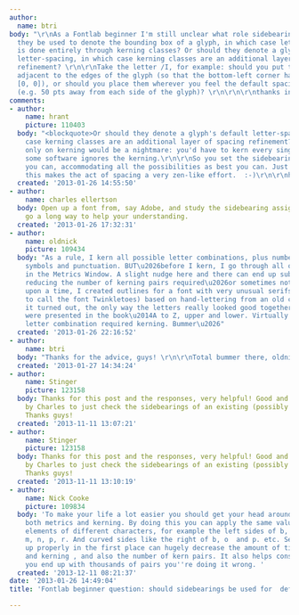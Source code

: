 ```yaml
---
author:
  name: btri
body: "\r\nAs a Fontlab beginner I'm still unclear what role sidebearings play. \r\n\r\nShould
  they be used to denote the bounding box of a glyph, in which case letter-spacing
  is done entirely through kerning classes? Or should they denote a glyph's default
  letter-spacing, in which case kerning classes are an additional layer of spacing
  refinement? \r\n\r\nTake the letter /I, for example: should you put the sidebearings
  adjacent to the edges of the glyph (so that the bottom-left corner has coordintes
  [0, 0]), or should you place them wherever you feel the default spacing should be
  (e.g. 50 pts away from each side of the glyph)? \r\n\r\n\r\nthanks in advance!"
comments:
- author:
    name: hrant
    picture: 110403
  body: "<blockquote>Or should they denote a glyph's default letter-spacing, in which
    case kerning classes are an additional layer of spacing refinement?</blockquote>\r\n\r\nYes.\r\nRelying
    only on kerning would be a nightmare: you'd have to kern every single pair! Plus
    some software ignores the kerning.\r\n\r\nSo you set the sidebearings as best
    you can, accommodating all the possibilities as best you can. Just be warned:
    this makes the act of spacing a very zen-like effort.  :-)\r\n\r\nhhp\r\n"
  created: '2013-01-26 14:55:50'
- author:
    name: charles ellertson
  body: Open up a font from, say Adobe, and study the sidebearing assignments. That'll
    go a long way to help your understanding.
  created: '2013-01-26 17:32:31'
- author:
    name: oldnick
    picture: 109434
  body: "As a rule, I kern all possible letter combinations, plus numbers, common
    symbols and punctuation. BUT\u2026before I kern, I go through all of the combinations
    in the Metrics Window. A slight nudge here and there can end up substantially
    reducing the number of kerning pairs required\u2026or sometimes not.\r\n\r\nOnce
    upon a time, I created outlines for a font with very unusual serifs (I was going
    to call the font Twinkletoes) based on hand-lettering from an old chapbook. As
    it turned out, the only way the letters really looked good together was as they
    were presented in the book\u2014A to Z, upper and lower. Virtually EVERY other
    letter combination required kerning. Bummer\u2026"
  created: '2013-01-26 22:16:52'
- author:
    name: btri
  body: "Thanks for the advice, guys! \r\n\r\nTotal bummer there, oldnick =P"
  created: '2013-01-27 14:34:24'
- author:
    name: Stinger
    picture: 123158
  body: Thanks for this post and the responses, very helpful! Good and easy suggestion
    by Charles to just check the sidebearings of an existing (possibly similar) typeface.
    Thanks guys!
  created: '2013-11-11 13:07:21'
- author:
    name: Stinger
    picture: 123158
  body: Thanks for this post and the responses, very helpful! Good and easy suggestion
    by Charles to just check the sidebearings of an existing (possibly similar) typeface.
    Thanks guys!
  created: '2013-11-11 13:10:19'
- author:
    name: Nick Cooke
    picture: 109834
  body: 'To make your life a lot easier you should get your head around classes -
    both metrics and kerning. By doing this you can apply the same values to the similar
    elements of different characters, for example the left sides of b, h, i, k, l,
    m, n, p, r. And curved sides like the right of b, o  and p. etc. Setting classes
    up properly in the first place can hugely decrease the amount of time spent spacing
    and kerning , and also the number of kern pairs. It also helps consistency. If
    you end up with thousands of pairs you''re doing it wrong. '
  created: '2013-12-11 08:21:37'
date: '2013-01-26 14:49:04'
title: 'Fontlab beginner question: should sidebearings be used for  default spacing?'

---
```


